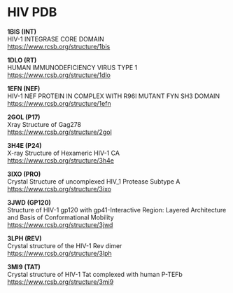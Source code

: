 # HIV PDB

**1BIS (INT)**  
HIV-1 INTEGRASE CORE DOMAIN  
https://www.rcsb.org/structure/1bis

**1DLO (RT)**  
HUMAN IMMUNODEFICIENCY VIRUS TYPE 1  
https://www.rcsb.org/structure/1dlo

**1EFN (NEF)**  
HIV-1 NEF PROTEIN IN COMPLEX WITH R96I MUTANT FYN SH3 DOMAIN  
https://www.rcsb.org/structure/1efn

**2GOL (P17)**  
Xray Structure of Gag278  
https://www.rcsb.org/structure/2gol

**3H4E (P24)**  
X-ray Structure of Hexameric HIV-1 CA  
https://www.rcsb.org/structure/3h4e

**3IXO (PRO)**  
Crystal Structure of uncomplexed HIV_1 Protease Subtype A  
https://www.rcsb.org/structure/3ixo

**3JWD (GP120)**  
Structure of HIV-1 gp120 with gp41-Interactive Region: Layered Architecture and Basis of Conformational Mobility  
https://www.rcsb.org/structure/3jwd

**3LPH (REV)**  
Crystal structure of the HIV-1 Rev dimer  
https://www.rcsb.org/structure/3lph

**3MI9 (TAT)**  
Crystal structure of HIV-1 Tat complexed with human P-TEFb  
https://www.rcsb.org/structure/3mi9
